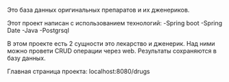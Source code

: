 Это база данных оригинальных препаратов и их дженериков.

Этот проект написан с использованием технологий:
-Spring boot
-Spring Date
-Java
-Postgrsql

В этом проекте есть 2 сущности это лекарство и дженерик. Над ними можно провети CRUD операции через web. Результаты сохраняются в базу данных.

Главная страница проекта: localhost:8080/drugs